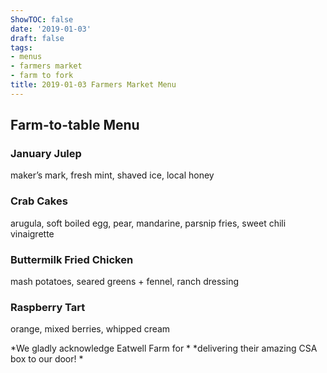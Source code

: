 ```yaml
---
ShowTOC: false
date: '2019-01-03'
draft: false
tags:
- menus
- farmers market
- farm to fork
title: 2019-01-03 Farmers Market Menu
---
```


## Farm\-to\-table Menu

### January Julep

maker’s mark, fresh mint, shaved ice, local honey

### Crab Cakes

arugula, soft boiled egg, pear, mandarine,
parsnip fries, sweet chili vinaigrette

### Buttermilk Fried Chicken

mash potatoes, seared greens \+ fennel,
ranch dressing

### Raspberry Tart

orange, mixed berries, whipped cream


*We gladly acknowledge Eatwell Farm for *
*delivering their amazing CSA box to our door\! *
